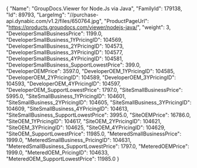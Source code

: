 {
    "Name": "GroupDocs.Viewer for Node.Js via Java",
    "FamilyId": 179138,
    "Id": 89793,
    "LargeImg": "//purchase-api.dynabic.com/v1.2/files/650764.jpg",
    "ProductPageUrl": "https://products.groupdocs.com/viewer/nodejs-java/",
    "weight": 3,
    "DeveloperSmallBusinessPrice": 1199.0,
    "DeveloperSmallBusiness_1YPricingID": 104569,
    "DeveloperSmallBusiness_2YPricingID": 104573,
    "DeveloperSmallBusiness_3YPricingID": 104577,
    "DeveloperSmallBusiness_4YPricingID": 104581,
    "DeveloperSmallBusiness_SupportLowestPrice": 399.0,
    "DeveloperOEMPrice": 3597.0,
    "DeveloperOEM_1YPricingID": 104585,
    "DeveloperOEM_2YPricingID": 104589,
    "DeveloperOEM_3YPricingID": 104593,
    "DeveloperOEM_4YPricingID": 104597,
    "DeveloperOEM_SupportLowestPrice": 1797.0,
    "SiteSmallBusinessPrice": 5995.0,
    "SiteSmallBusiness_1YPricingID": 104601,
    "SiteSmallBusiness_2YPricingID": 104605,
    "SiteSmallBusiness_3YPricingID": 104609,
    "SiteSmallBusiness_4YPricingID": 104613,
    "SiteSmallBusiness_SupportLowestPrice": 3995.0,
    "SiteOEMPrice": 16786.0,
    "SiteOEM_1YPricingID": 104617,
    "SiteOEM_2YPricingID": 104621,
    "SiteOEM_3YPricingID": 104625,
    "SiteOEM_4YPricingID": 104629,
    "SiteOEM_SupportLowestPrice": 11985.0,
    "MeteredSmallBusinessPrice": 1999.0,
    "MeteredSmallBusiness_PricingID": 104631,
    "MeteredSmallBusiness_SupportLowestPrice": 1797.0,
    "MeteredOEMPrice": 1999.0,
    "MeteredOEM_PricingID": 104633,
    "MeteredOEM_SupportLowestPrice": 11985.0
}